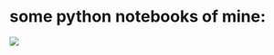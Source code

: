 # some python notebooks of mine:


![](https://media1.tenor.com/images/6797726ed7f8c01bccae4d401070fb7d/tenor.gif?itemid=10982646)
